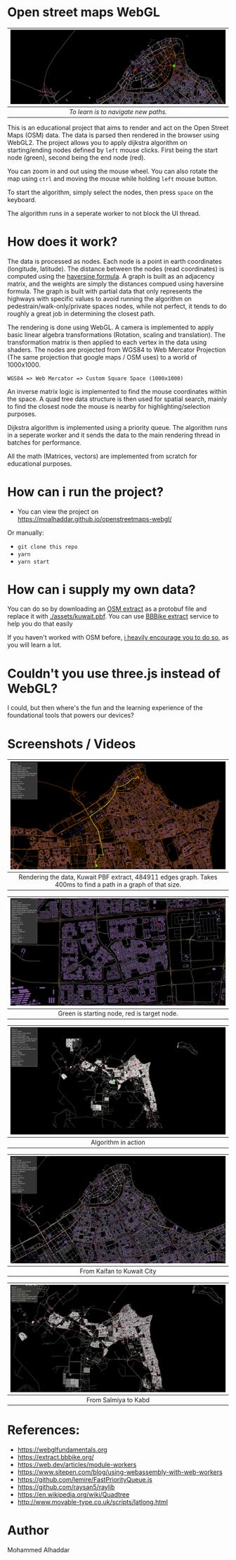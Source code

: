 # Open street maps WebGL
| ![](./assets/header.png) |
|:--:|
| _To learn is to navigate new paths._ |

This is an educational project that aims to render and act on the Open Street Maps (OSM) data.
The data is parsed then rendered in the browser using WebGL2. The project allows you to apply dijkstra algorithm
on starting/ending nodes defined by `left` mouse clicks. First being the start node (green), second being the end node (red).

You can zoom in and out using the mouse wheel. You can also rotate the map using `ctrl` and moving the mouse while holding `left` mouse button.

To start the algorithm, simply select the nodes, then press `space` on the keyboard.

The algorithm runs in a seperate worker to not block the UI thread.

# How does it work?
The data is processed as nodes. Each node is a point in earth coordinates (longitude, latitude). The distance between the nodes (read coordinates) is computed using the [haversine formula](https://en.wikipedia.org/wiki/Haversine_formula). A graph is built as an adjacency matrix, and the weights are simply the distances compued using haversine formula. The graph is built with partial data that only represents the highways with specific values to avoid running the algorithm on pedestrain/walk-only/private spaces nodes, while not perfect, it tends to do roughly a great job in determining the closest path.

The rendering is done using WebGL. A camera is implemented to apply basic linear algebra transformations (Rotation, scaling and translation). The transformation matrix is then applied to each vertex in the data using shaders. The nodes are projected from WGS84 to Web Mercator Projection (The same projection that google maps / OSM uses) to a world of 1000x1000.

```
WGS84 => Web Mercator => Custom Square Space (1000x1000)
```

An inverse matrix logic is implemented to find the mouse coordinates within the space. A quad tree data structure is then used for spatial search, mainly to find the closest node the mouse is nearby for highlighting/selection purposes.

Dijkstra algorithm is implemented using a priority queue. The algorithm runs in a seperate worker and it sends the data to the main rendering thread in batches for performance.

All the math (Matrices, vectors) are implemented from scratch for educational purposes.

# How can i run the project?
- You can view the project on https://moalhaddar.github.io/openstreetmaps-webgl/

Or manually:
- `git clone this repo`
- `yarn`
- `yarn start`

# How can i supply my own data?
You can do so by downloading an [OSM extract](https://wiki.openstreetmap.org/wiki/Planet.osm) as a protobuf file and replace it with [./assets/kuwait.pbf](./assets/kuwait.pbf). You can use [BBBike extract](https://extract.bbbike.org/) service to help you do that easily 

If you haven't worked with OSM before, [i heavily encourage you to do so,](https://wiki.openstreetmap.org/wiki/Main_Page) as you will learn a lot.

# Couldn't you use three.js instead of WebGL?
I could, but then where's the fun and the learning experience of the foundational tools that powers our devices?

# Screenshots / Videos

| ![Kuwait Overview](./assets/image.png) |
|:--:|
| Rendering the data, Kuwait PBF extract, 484911 edges graph. Takes 400ms to find a path in a graph of that size. |


| ![](./assets/image-1.png) |
|:--:|
| Green is starting node, red is target node.

| ![](./assets/video.gif) |
|:--:|
| Algorithm in action


| ![](./assets/video2.gif) |
|:--:|
| From Kaifan to Kuwait City

| ![](./assets/video3.gif) |
|:--:|
| From Salmiya to Kabd

# References:
- https://webglfundamentals.org
- https://extract.bbbike.org/
- https://web.dev/articles/module-workers
- https://www.sitepen.com/blog/using-webassembly-with-web-workers
- https://github.com/lemire/FastPriorityQueue.js
- https://github.com/raysan5/raylib
- https://en.wikipedia.org/wiki/Quadtree
- http://www.movable-type.co.uk/scripts/latlong.html

# Author
Mohammed Alhaddar
